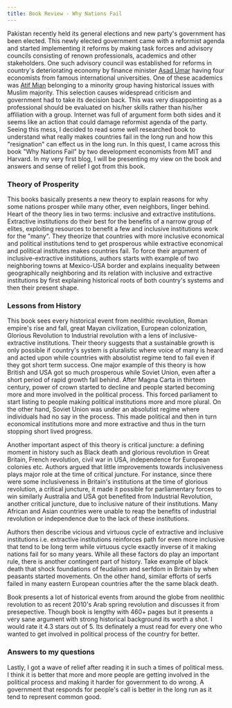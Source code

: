 ```yaml
---
title: Book Review - Why Nations Fail
---
```

Pakistan recently held its general elections and new party's government has been elected. This newly elected government
came with a reformist agenda and started implementing it reforms by making task forces and advisory councils consisting of renown professionals, 
academics and other stakeholders. One such advisory council was established for reforms in country's deteriorating economy by 
finance minister [Asad Umar](https://en.wikipedia.org/wiki/Asad_Umar) having four economists from famous international universities.
One of these academics was [Atif Mian](https://scholar.princeton.edu/atif/home) belonging to a minority group having historical 
issues with Muslim majority. This selection causes widespread criticism and government had to take its decision back. This was very
disappointing as a professional should be evaluated on his/her skills rather than his/her affiliation with a group. Internet was full of
argument form both sides and it seems like an action that could damage reformist agenda of the party. Seeing this mess, I decided to read 
some well researched book to understand what really makes countries fail in the long run and how this "resignation" can effect us in the long run. 
In this quest, I came across this book "Why Nations Fail" by two development economists from MIT and Harvard. In my very first blog, I will be presenting 
my view on the book and answers and sense of relief I got from this book. 

### Theory of Prosperity 
This books basically presents a new theory to explain reasons for why some nations prosper while many other, even neighbors, linger behind. Heart of the 
theory lies in two terms: inclusive and extractive institutions. Extractive institutions do their best for the benefits of a narrow group of elites, exploiting
resources to benefit a few and 
inclusive institutions work for the "many". They theorize that countries with more inclusive economical and political institutions tend to get prosperous 
while extractive economical and political institutes makes countries fail. To force their argument of inclusive-extractive institutions, authors starts with
example of two neighboring towns at Mexico-USA border and explains inequality between geographically neighboring and its relation with inclusive and extractive 
institutions by first explaining historical roots of both country's systems and then their present shape. 
### Lessons from History
This book sees every historical event from neolithic revolution, Roman empire's rise and fall, great Mayan civilization, European colonization, Glorious 
Revolution to Industrial revolution with a lens of inclusive-extractive institutions. Their theory suggests that a sustainable growth is only possible if 
country's system is pluralistic where voice of many is heard and acted upon while countries with absolutist regime tend to fail even if they got short term
success. One major example of this theory is how British and USA got so much prosperous while Soviet Union, even after a short period of rapid growth fall behind.
After Magna Carta in thirteen century, power of crown started to decline and people started becoming more and more involved in the political process. This forced parliament to start listing to 
people making political institutions more and more plural. On the other hand, Soviet Union was under an absolutist regime where individuals had no say in the 
process. This made political and then in turn economical institutions more and more extractive and thus in the turn stopping short lived progress. 

Another important aspect of this theory is critical juncture: a defining moment in history such as Black death and glorious revolution in Great Britain, French revolution, 
civil war in USA, independence for European colonies etc. Authors argued that little improvements towards inclusiveness plays major role at the time of critical 
juncture. For instance, since there were some inclusiveness in Britain's institutions at the time of glorious revolution, a critical juncture, it made it possible 
for parliamentary forces to win similarly Australia and USA got benefited from Industrial Revolution, another critical juncture, due to inclusive nature of their institutions. Many African and
Asian countries were unable to reap the benefits of industrial revolution or independence due to the lack of these institutions.

Authors then describe vicious and virtuous cycle of extractive and inclusive institutions i.e. extractive institutions reinforces path for even more inclusive that tend to be long term while
virtuous cycle exactly inverse of it making nations fail for so many years. While all these factors do play an important rule, there is another contingent part of history. Take example of
black death that shock foundations of feudalism and serfdom in Britain by when peasants started movements. On the other hand, similar efforts of serfs failed in many eastern European countries after the
the same black death. 

Book presents a lot of historical events from around the globe from neolithic revolution to as recent 2010's Arab spring revolution and discusses it from presepective. Though book is lengthy with 460+ pages but 
it presents a very sane argument with strong historical background its worth a shot. I would rate it 4.3 stars out of 5. Its definately a must read for every one who wanted to get involved in political process of the country for better.
### Answers to my questions
Lastly, I got a wave of relief after reading it in such a times of political mess. I think it is better that more and more people are getting involved in the political process and making it harder for government to do wrong. A government that responds for people's call is better in the long run as it tend to represent common good. 